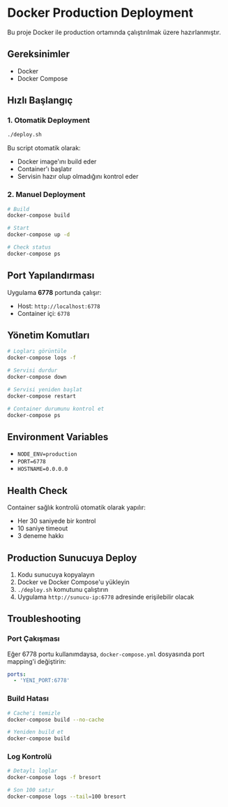 # Docker Production Deployment

Bu proje Docker ile production ortamında çalıştırılmak üzere hazırlanmıştır.

## Gereksinimler

- Docker
- Docker Compose

## Hızlı Başlangıç

### 1. Otomatik Deployment

```bash
./deploy.sh
```

Bu script otomatik olarak:

- Docker image'ını build eder
- Container'ı başlatır
- Servisin hazır olup olmadığını kontrol eder

### 2. Manuel Deployment

```bash
# Build
docker-compose build

# Start
docker-compose up -d

# Check status
docker-compose ps
```

## Port Yapılandırması

Uygulama **6778** portunda çalışır:

- Host: `http://localhost:6778`
- Container içi: `6778`

## Yönetim Komutları

```bash
# Logları görüntüle
docker-compose logs -f

# Servisi durdur
docker-compose down

# Servisi yeniden başlat
docker-compose restart

# Container durumunu kontrol et
docker-compose ps
```

## Environment Variables

- `NODE_ENV=production`
- `PORT=6778`
- `HOSTNAME=0.0.0.0`

## Health Check

Container sağlık kontrolü otomatik olarak yapılır:

- Her 30 saniyede bir kontrol
- 10 saniye timeout
- 3 deneme hakkı

## Production Sunucuya Deploy

1. Kodu sunucuya kopyalayın
2. Docker ve Docker Compose'u yükleyin
3. `./deploy.sh` komutunu çalıştırın
4. Uygulama `http://sunucu-ip:6778` adresinde erişilebilir olacak

## Troubleshooting

### Port Çakışması

Eğer 6778 portu kullanımdaysa, `docker-compose.yml` dosyasında port mapping'i değiştirin:

```yaml
ports:
  - 'YENI_PORT:6778'
```

### Build Hatası

```bash
# Cache'i temizle
docker-compose build --no-cache

# Yeniden build et
docker-compose build
```

### Log Kontrolü

```bash
# Detaylı loglar
docker-compose logs -f bresort

# Son 100 satır
docker-compose logs --tail=100 bresort
```

